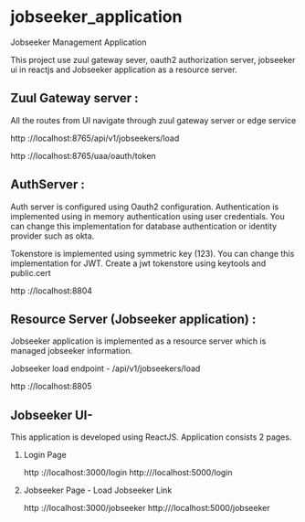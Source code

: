 # jobseeker_application
Jobseeker Management Application

This project use zuul gateway sever, oauth2 authorization  server, jobseeker ui in reactjs and Jobseeker application as a resource server.


## Zuul Gateway server :

All the routes from UI navigate through zuul gateway server or edge service

http ://localhost:8765/api/v1/jobseekers/load

http ://localhost:8765/uaa/oauth/token


## AuthServer :

Auth server is configured using Oauth2 configuration. Authentication is implemented using in memory authentication using user credentials. You can change this implementation for database authentication or identity provider such as okta.   

Tokenstore is implemented using symmetric key (123). You can change this implementation for JWT. Create a jwt tokenstore  using keytools and public.cert


http ://localhost:8804


## Resource Server (Jobseeker application) :

Jobseeker application is implemented as a resource server which is managed jobseeker information.

Jobseeker load endpoint - /api/v1/jobseekers/load

http ://localhost:8805

## Jobseeker UI- 

This application is developed using ReactJS. Application consists 2 pages. 
1) Login Page

   http ://localhost:3000/login
   http:///localhost:5000/login

2) Jobseeker Page  - Load Jobseeker Link 

   http ://localhost:3000/jobseeker
   http:///localhost:5000/jobseeker










